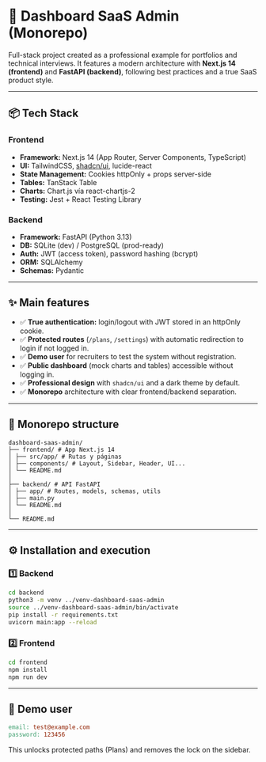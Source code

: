 # 🚀 Dashboard SaaS Admin (Monorepo)

Full-stack project created as a professional example for portfolios and technical interviews.
It features a modern architecture with **Next.js 14 (frontend)** and **FastAPI (backend)**, following best practices and a true SaaS product style.

---

## 📦 Tech Stack

### **Frontend**
- **Framework:** Next.js 14 (App Router, Server Components, TypeScript)
- **UI:** TailwindCSS, [shadcn/ui](https://ui.shadcn.com/), lucide-react
- **State Management:** Cookies httpOnly + props server-side
- **Tables:** TanStack Table
- **Charts:** Chart.js vía react-chartjs-2
- **Testing:** Jest + React Testing Library

### **Backend**
- **Framework:** FastAPI (Python 3.13)
- **DB:** SQLite (dev) / PostgreSQL (prod-ready)
- **Auth:** JWT (access token), password hashing (bcrypt)
- **ORM:** SQLAlchemy
- **Schemas:** Pydantic

---

## ✨ Main features

- ✅ **True authentication:** login/logout with JWT stored in an httpOnly cookie.
- ✅ **Protected routes** (`/plans`, `/settings`) with automatic redirection to login if not logged in.
- ✅ **Demo user** for recruiters to test the system without registration.
- ✅ **Public dashboard** (mock charts and tables) accessible without logging in.
- ✅ **Professional design** with `shadcn/ui` and a dark theme by default.
- ✅ **Monorepo** architecture with clear frontend/backend separation.

---

## 📂 Monorepo structure

```plaintext
dashboard-saas-admin/
├── frontend/ # App Next.js 14
│ ├── src/app/ # Rutas y páginas
│ ├── components/ # Layout, Sidebar, Header, UI...
│ └── README.md
│
├── backend/ # API FastAPI
│ ├── app/ # Routes, models, schemas, utils
│ ├── main.py
│ └── README.md
│
└── README.md
```

---

## ⚙️ Installation and execution

### 1️⃣ Backend

```bash
cd backend
python3 -m venv ../venv-dashboard-saas-admin
source ../venv-dashboard-saas-admin/bin/activate
pip install -r requirements.txt
uvicorn main:app --reload
```

### 2️⃣ Frontend

```bash
cd frontend
npm install
npm run dev
```

---

## 👤 Demo user

```makefile
email: test@example.com
password: 123456
```

This unlocks protected paths (Plans) and removes the lock on the sidebar.
